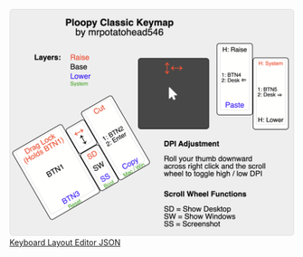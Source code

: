 ![Ploopy Classic Keymap by mrpotatohead546](./ploopy-classic-keymap-layout.png)
[Keyboard Layout Editor JSON](./ploopy-classic-keymap-layout.json)